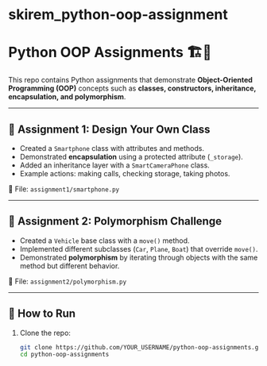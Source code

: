 # skirem_python-oop-assignment
# Python OOP Assignments 🏗️🐍

This repo contains Python assignments that demonstrate **Object-Oriented Programming (OOP)** concepts such as **classes, constructors, inheritance, encapsulation, and polymorphism**.

---

## 📌 Assignment 1: Design Your Own Class
- Created a `Smartphone` class with attributes and methods.
- Demonstrated **encapsulation** using a protected attribute (`_storage`).
- Added an inheritance layer with a `SmartCameraPhone` class.
- Example actions: making calls, checking storage, taking photos.

📂 File: `assignment1/smartphone.py`

---

## 📌 Assignment 2: Polymorphism Challenge
- Created a `Vehicle` base class with a `move()` method.
- Implemented different subclasses (`Car`, `Plane`, `Boat`) that override `move()`.
- Demonstrated **polymorphism** by iterating through objects with the same method but different behavior.

📂 File: `assignment2/polymorphism.py`

---

## 🚀 How to Run
1. Clone the repo:
   ```bash
   git clone https://github.com/YOUR_USERNAME/python-oop-assignments.git
   cd python-oop-assignments
